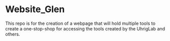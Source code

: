 # Website_Glen
This repo is for the creation of a webpage that will hold multiple tools to create a one-stop-shop for accessing the tools created by the UhrigLab and others.
